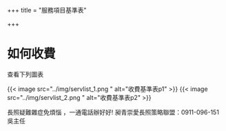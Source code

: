 +++
title = "服務項目基準表"

+++


# 如何收費

查看下列圖表

{{< image src="../img/servlist_1.png " alt="收費基準表p1" >}}
{{< image src="../img/servlist_2.png " alt="收費基準表p2" >}}


長照疑難雜症免煩惱 ，一通電話辦好好! 昶青崇愛長照策略聯盟：0911-096-151 吳主任


